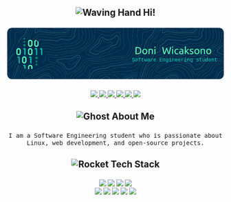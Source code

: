 <h2 align="center"> 
  <img src="https://raw.githubusercontent.com/Tarikul-Islam-Anik/Animated-Fluent-Emojis/master/Emojis/Hand%20gestures/Waving%20Hand.png" alt="Waving Hand" width="25" height="25" /> Hi!
</2> 

###

<div align="center">
  <img src="https://github.com/slashedzer0/slashedzer0/blob/main/github-header-image.png"  />
</div>

###

<div align="center">
  <a href="mailto:doniwicaksonox@gmail.com">
    <img src="https://img.shields.io/badge/Gmail-D14836?style=for-the-badge&logo=gmail&logoColor=white">
  </a>
  
  <a href="mailto:doniwicaksono@proton.me">
    <img src="https://img.shields.io/badge/Proton-a793ff?style=for-the-badge&logo=protonmail&logoColor=white">
  </a>
  
  <a href="https://discordapp.com/users/909294977698369557">
    <img src="https://img.shields.io/badge/Discord-%235865F2.svg?style=for-the-badge&logo=discord&logoColor=white">
  </a>
    
  <a href="https://t.me/slashedzer0">
    <img src="https://img.shields.io/badge/Telegram-2CA5E0?style=for-the-badge&logo=telegram&logoColor=white">
  <a/>
    
  <a href="https://anilist.co/user/slashedzer0/">
    <img src="https://img.shields.io/badge/AniList-02A9FF?logo=anilist&logoColor=fff&style=for-the-badge">
  </a>
  
  <a href="https://open.spotify.com/user/ae1wyum3y57zrnujm977tn1nq?si=aDhopdbSSwSF54lW-SLVAg&utm_source=copy-link">
    <img src="https://img.shields.io/badge/Spotify-1DB954?logo=spotify&logoColor=fff&style=for-the-badge">
  </a>
</div>

###

<h2 align="center">
  <img src="https://raw.githubusercontent.com/Tarikul-Islam-Anik/Animated-Fluent-Emojis/master/Emojis/Smilies/Ghost.png" alt="Ghost" width="25" height="25" /> About Me
</h2>

###

<p align="center">
  <samp>
    I am a Software Engineering student who is passionate about Linux, web development, and open-source projects.
  </samp>
</p>

###

<h2 align="center"> 
  <img src="https://raw.githubusercontent.com/Tarikul-Islam-Anik/Animated-Fluent-Emojis/master/Emojis/Travel%20and%20places/Rocket.png" alt="Rocket" width="25" height="25" /> Tech Stack
</h2>

###
  
<div align="center">
  <img src="https://img.shields.io/badge/Linux-FCC624?style=for-the-badge&logo=linux&logoColor=black"  />
  <img src="https://img.shields.io/badge/VS%20Code-0078d7.svg?style=for-the-badge&logo=visual-studio-code&logoColor=white"  />
  <img src="https://img.shields.io/badge/IDEA-1a1a1a?logo=intellijidea&logoColor=fff&style=for-the-badge" />
  <img src="https://img.shields.io/badge/Git-181926?logo=git&logoColor=F05032&style=for-the-badge" />
</div>
  
<div align="center">
  <img src="https://img.shields.io/badge/Python-3776AB?logo=python&style=for-the-badge&logoColor=white" />
  <img src="https://custom-icon-badges.demolab.com/badge/Java-e1e8e9.svg?style=for-the-badge&logo=java-bold&logoColor=" />
  <img src="https://img.shields.io/badge/html-%23E34F26.svg?style=for-the-badge&logo=html5&logoColor=white"  />
  <img src="https://img.shields.io/badge/css-%231572B6.svg?style=for-the-badge&logo=css3&logoColor=white"  />
  <img src="https://custom-icon-badges.demolab.com/badge/SQL-003B57.svg?style=for-the-badge&logo=database&logoColor=white"  />
</div>
